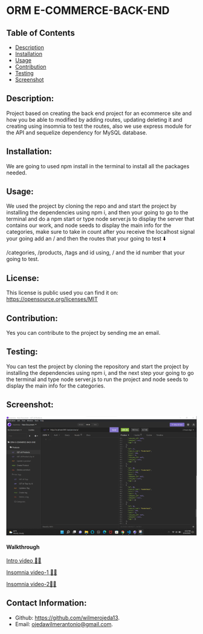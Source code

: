 # ORM E-COMMERCE-BACK-END

## Table of Contents
- [Description](#description)
- [Installation](#installation)
- [Usage](#usage)
- [Contribution](#contribution)
- [Testing](#testing)
- [Screenshot](#screenshot)

## Description:
Project based on creating the back end project for an ecommerce site and how you be able to modified by adding routes, updating deleting it and creating using insomnia to test the routes, also we use  express module for the API and sequelize dependency for MySQL database.


## Installation:
We are going to used npm install in the terminal  to install all the packages needed.


## Usage:
We used the project by cloning the repo and and start the project by installing the dependencies using npm i, and then your going to go to the terminal and do a npm start or type node server.js to display the server that contains our work, and node seeds to display the main info for the categories, make sure to take in count after you receive the localhost signal your going add an / and then the routes that your going to test
⬇️

/categories, /products, /tags and id using, / and the id number that your going to test.


## License:
This license is public used you can find it on:
https://opensource.org/licenses/MIT


## Contribution:
Yes you can contribute to the project by sending me  an email.


## Testing:
You can test the project by cloning the repository and start the project by installing the dependencies using npm i, and the next step your going to go the terminal and type node server.js to run the project and node seeds to display the main info for the categories.


## Screenshot:
![alt text](images/Screenshot3.png)
#### Walkthrough
[Intro video 🧑‍💻](https://drive.google.com/file/d/1fc3twwNjeQT8PYDZszcSOhZBjlBS3z7x/view)

[Insomnia video-1 🧑‍💻](https://drive.google.com/file/d/1iEZ-7AyY8nr-2L46FH5mYJz7r4Q2Cavi/view)

[Insomnia video-2🧑‍💻 ](https://drive.google.com/file/d/15RezWmhbFgMIRg3kFFZx5B1U9QCpPFT2/view)

## Contact Information:
- Github: https://github.com/wilmerojeda13.
- Email: ojedawilmerantonio@gmail.com. 